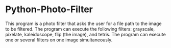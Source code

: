 # Python-Photo-Filter
This program is a photo filter that asks the user for a file path to the image to be filtered. The program can execute the following filters: grayscale, pixelate, kaleidoscope, flip (the image), and tetris. The program can execute one or several filters on one image simultaneously.
